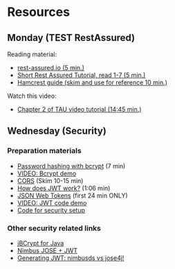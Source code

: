 # Resources

## Monday (TEST RestAssured)

Reading material:

- [rest-assured.io (5 min.)](http://rest-assured.io/)
- [Short Rest Assured Tutorial, read 1-7 (5 min.)](https://www.baeldung.com/rest-assured-tutorial)
- [Hamcrest guide (skim and use for reference 10 min.)](https://www.baeldung.com/java-junit-hamcrest-guide)

Watch this video:

- [Chapter 2 of TAU video tutorial (14:45 min.)](https://testautomationu.applitools.com/automating-your-api-tests-with-rest-assured/chapter2.html)

## Wednesday (Security)

### Preparation materials

- [Password hashing with bcrypt](https://www.youtube.com/watch?t=1&v=O6cmuiTBZVs) (7 min)
- [VIDEO: Bcrypt demo](https://cphbusiness.cloud.panopto.eu/Panopto/Pages/Viewer.aspx?id=9d3b7d78-48cc-4286-8ebb-b13200acb994)
- [CORS](https://developer.mozilla.org/en-US/docs/Web/HTTP/CORS) (Skim 10-15 min)
- [How does JWT work?](https://www.youtube.com/watch?t=test&v=K6pwjJ5h0Gg) (1:06 min)
- [JSON Web Tokens](https://www.youtube.com/watch?t=1&v=oXxbB5kv9OA) (first 24 min ONLY)
- [VIDEO: JWT code demo](https://cphbusiness.cloud.panopto.eu/Panopto/Pages/Viewer.aspx?id=d329a3f7-1a16-41d9-9e92-b13200c2a4b0)
- [Code for security setup](../../setup/securityCode.md)

### Other security related links

- [jBCrypt for Java](https://www.mindrot.org/projects/jBCrypt/)
- [Nimbus JOSE + JWT](https://connect2id.com/products/nimbus-jose-jwt)
- [Generating JWT: nimbusds vs jose4j!](https://medium.com/naukri-engineering/generating-jwt-nimbusds-vs-jose4j-c34e881dbbe0)
